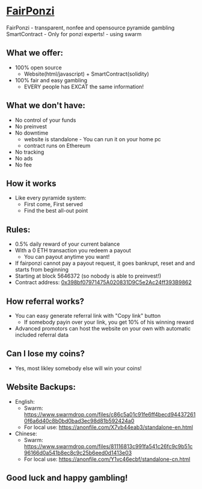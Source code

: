 # [FairPonzi](http://fairponzi.github.io)
FairPonzi - transparent, nonfee and opensource pyramide gambling SmartContract - Only for ponzi experts! - using swarm

## What we offer:
* 100% open source 
  * Website(html/javascript) + SmartContract(solidity)
* 100% fair and easy gambling 
  * EVERY people has EXCAT the same information!

## What we don't have:
* No control of your funds
* No preinvest
* No downtime 
  * website is standalone - You can run it on your home pc
  * contract runs on Ethereum
* No tracking
* No ads
* No fee

## How it works
* Like every pyramide system:
  * First come, First served
  * Find the best all-out point
		
## Rules:
* 0.5% daily reward of your current balance
* With a 0 ETH transaction you redeem a payout
   * You can payout anytime you want!
* If fairponzi cannot pay a payout request, it goes bankrupt, reset and and starts from beginning
* Starting at block 5646372 (so nobody is able to preinvest!)
* Contract address: [0x398bf07971475A020831D9C5e2Ac24ff393B9862](https://etherscan.io/address/0x398bf07971475a020831d9c5e2ac24ff393b9862)
		
## How referral works?
* You can easy generate referral link with "Copy link" button
	* If somebody payin over your link, you get 10% of his winning reward
* Advanced promotors can host the website on your own with automatic included referral data

## Can I lose my coins?
* Yes, most likley somebody else will win your coins!

## Website Backups:
* English:
	* Swarm: https://www.swarmdrop.com/files/c86c5a01c91fe6ff4becd944372610f6a6d40c8b0bd0bad3ec98d81b592424a0 
	* For local use: https://anonfile.com/X7vb44eab3/standalone-en.html
* Chinese:
	* Swarm: https://www.swarmdrop.com/files/81116813c991fa541c26fc9c9b51c96166d0a541b8ec8c9c25b6eed0d1413e03 
	* For local use: https://anonfile.com/Y1vc46ecbf/standalone-cn.html

## Good luck and happy gambling!
